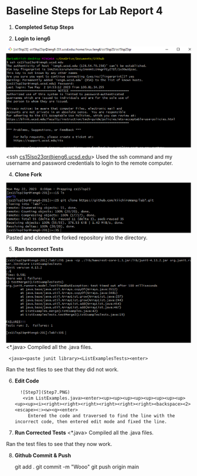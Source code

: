 # Baseline Steps for Lab Report 4

1. **Completed Setup Steps**

2. **Login to ieng6**


  ![Step4](Step4.PNG)
  
  <ssh cs15lsp23qr@ieng6.ucsd.edu><enter><entered password><enter>
  Used the ssh command and my username and password credentials to login to the remote computer.
  
4. **Clone Fork**
  
  
  ![Step5](Step5.PNG)
  <git clone><paste link><enter>
  Pasted and cloned the forked repository into the directory.
  
5. **Ran Incorrect Tests**
    
    
  ![Step6](Step6.PNG)
  <javac><paste junit library><*.java><enter>
  Compiled all the .java files.
    
     <java><paste junit library><ListExamplesTests><enter>
   Ran the test files to see that they did not work.
    
6. **Edit Code**
       
       
         ![Step7](Step7.PNG)
          <vim ListExamples.java><enter><up><up><up><up><up><up><up><up><up><up><i><right><right><right><right><right><right><backspace><2><escape><:><w><q><enter>
            Entered the code and traversed to find the line with the incorrect code, then entered edit mode and fixed the line.
            
7. **Run Corrected Tests**
            <javac><paste junit 
                          library><*.java><enter>
Compiled all the .java files.
  
 <java><paste junit library><ListExamplesTests><enter>
   Ran the test files to see that they now work.
            
8. **Github Commit & Push**

  
   git add .
   git commit -m "Wooo"
   git push origin main
   <username>
     <password>

